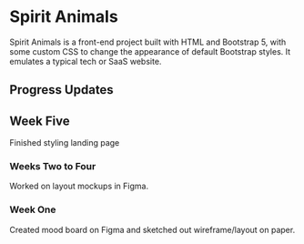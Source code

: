 # Spirit Animals

Spirit Animals is a front-end project built with HTML and Bootstrap 5, with some custom CSS to change the appearance of default Bootstrap styles. It emulates a typical tech or SaaS website.

## Progress Updates

## Week Five

Finished styling landing page

### Weeks Two to Four

Worked on layout mockups in Figma.

### Week One

Created mood board on Figma and sketched out wireframe/layout on paper.
